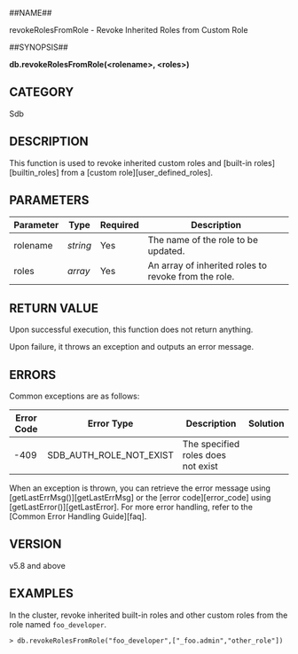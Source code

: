 ##NAME##

revokeRolesFromRole - Revoke Inherited Roles from Custom Role

##SYNOPSIS##

**db.revokeRolesFromRole(\<rolename\>, \<roles\>)**

## CATEGORY ##

Sdb

## DESCRIPTION ##

This function is used to revoke inherited custom roles and [built-in roles][builtin_roles] from a [custom role][user_defined_roles].

## PARAMETERS ##

| Parameter | Type      | Required | Description                                |
|-----------|-----------|----------|--------------------------------------------|
| rolename  | *string*  | Yes      | The name of the role to be updated.       |
| roles     | *array*   | Yes      | An array of inherited roles to revoke from the role. |

## RETURN VALUE ##

Upon successful execution, this function does not return anything.

Upon failure, it throws an exception and outputs an error message.

## ERRORS ##

Common exceptions are as follows:

| Error Code | Error Type | Description | Solution |
| ------ | ------ | --- | ------ |
| -409 | SDB_AUTH_ROLE_NOT_EXIST | The specified roles does not exist | |

When an exception is thrown, you can retrieve the error message using [getLastErrMsg()][getLastErrMsg] or the [error code][error_code] using [getLastError()][getLastError]. For more error handling, refer to the [Common Error Handling Guide][faq].

## VERSION ##

v5.8 and above

## EXAMPLES ##

In the cluster, revoke inherited built-in roles and other custom roles from the role named `foo_developer`.

```lang-javascript
> db.revokeRolesFromRole("foo_developer",["_foo.admin","other_role"])
```

[^_^]:
    All references and links used in this document
[getLastErrMsg]: manual/Manual/Sequoiadb_Command/Global/getLastErrMsg.md
[getLastError]: manual/Manual/Sequoiadb_Command/Global/getLastError.md
[faq]: manual/FAQ/faq_sdb.md
[error_code]: manual/Manual/Sequoiadb_error_code.md
[user_defined_roles]: manual/Distributed_Engine/Maintainance/Security/Role_Based_Access_Control/user_defined_roles.md
[builtin_roles]: manual/Distributed_Engine/Maintainance/Security/Role_Based_Access_Control/builtin_roles.md